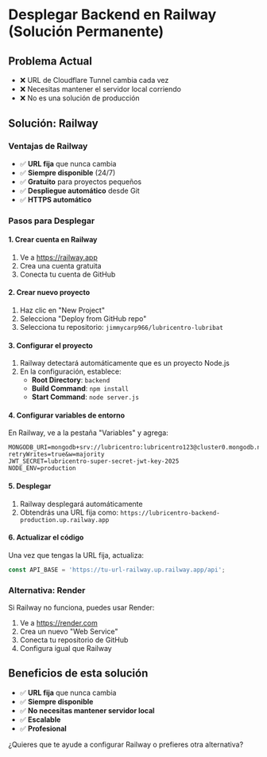 # Desplegar Backend en Railway (Solución Permanente)

## Problema Actual
- ❌ URL de Cloudflare Tunnel cambia cada vez
- ❌ Necesitas mantener el servidor local corriendo
- ❌ No es una solución de producción

## Solución: Railway

### Ventajas de Railway
- ✅ **URL fija** que nunca cambia
- ✅ **Siempre disponible** (24/7)
- ✅ **Gratuito** para proyectos pequeños
- ✅ **Despliegue automático** desde Git
- ✅ **HTTPS automático**

### Pasos para Desplegar

#### 1. Crear cuenta en Railway
1. Ve a https://railway.app
2. Crea una cuenta gratuita
3. Conecta tu cuenta de GitHub

#### 2. Crear nuevo proyecto
1. Haz clic en "New Project"
2. Selecciona "Deploy from GitHub repo"
3. Selecciona tu repositorio: `jimmycarp966/lubricentro-lubribat`

#### 3. Configurar el proyecto
1. Railway detectará automáticamente que es un proyecto Node.js
2. En la configuración, establece:
   - **Root Directory**: `backend`
   - **Build Command**: `npm install`
   - **Start Command**: `node server.js`

#### 4. Configurar variables de entorno
En Railway, ve a la pestaña "Variables" y agrega:
```
MONGODB_URI=mongodb+srv://lubricentro:lubricentro123@cluster0.mongodb.net/lubricentro?retryWrites=true&w=majority
JWT_SECRET=lubricentro-super-secret-jwt-key-2025
NODE_ENV=production
```

#### 5. Desplegar
1. Railway desplegará automáticamente
2. Obtendrás una URL fija como: `https://lubricentro-backend-production.up.railway.app`

#### 6. Actualizar el código
Una vez que tengas la URL fija, actualiza:
```javascript
const API_BASE = 'https://tu-url-railway.up.railway.app/api';
```

### Alternativa: Render
Si Railway no funciona, puedes usar Render:
1. Ve a https://render.com
2. Crea un nuevo "Web Service"
3. Conecta tu repositorio de GitHub
4. Configura igual que Railway

## Beneficios de esta solución
- ✅ **URL fija** que nunca cambia
- ✅ **Siempre disponible**
- ✅ **No necesitas mantener servidor local**
- ✅ **Escalable**
- ✅ **Profesional**

¿Quieres que te ayude a configurar Railway o prefieres otra alternativa?
